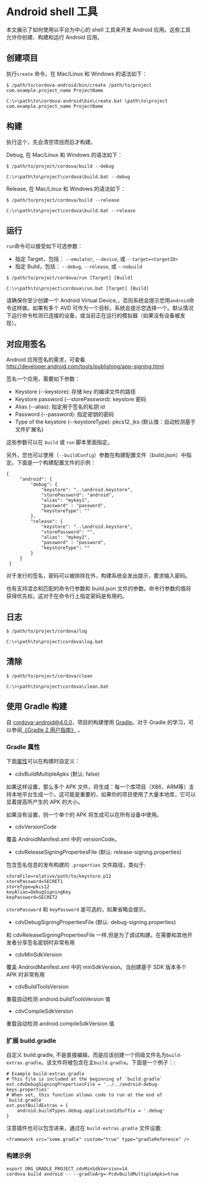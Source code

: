 Android shell 工具
====

本文展示了如何使用以平台为中心的 shell 工具来开发 Android 应用。这些工具允许你创建、构建和运行 Android 应用。

## 创建项目

执行`create` 命令，在 Mac/Linux 和 Windows 的语法如下：

```
$ /path/to/cordova-android/bin/create /path/to/project com.example.project_name ProjectName

C:\>\path\to\cordova-android\bin\create.bat \path\to\project com.example.project_name ProjectName
```

## 构建

执行这个，先会清空项目而后才构建。


Debug, 在 Mac/Linux 和 Windows 的语法如下：

```
$ /path/to/project/cordova/build --debug

C:\>\path\to\project\cordova\build.bat --debug
```
    
Release, 在 Mac/Linux 和 Windows 的语法如下：

```
$ /path/to/project/cordova/build --release

C:\>\path\to\project\cordova\build.bat --release
```

## 运行

`run`命令可以接受如下可选参数：

* 指定 Target，包括： `--emulator`, `--device`, 或 `--target=<targetID>`
* 指定 Build，包括： `--debug`, `--release`, 或 `--nobuild`

```
$ /path/to/project/cordova/run [Target] [Build]

C:\>\path\to\project\cordova\run.bat [Target] [Build]
```

请确保你至少创建一个 Android Virtual Device,，否则系统会提示您用`android`命令这样做。如果有多个 AVD 可作为一个目标，系统会提示您选择一个。默认情况下运行命令检测已连接的设备，或当前正在运行的模拟器（如果没有设备被发现）。

## 对应用签名

Android 应用签名的需求，可查看 <http://developer.android.com/tools/publishing/app-signing.html>

签名一个应用，需要如下参数：

* Keystore (--keystore): 存储 key 的编译文件的路径
* Keystore password (--storePassword): keystore 密码
* Alias (--alias): 指定用于签名的私钥 id
* Password (--password): 指定密钥的密码
* Type of the keystore (--keystoreType): pkcs12, jks (默认值：自动检测基于文件扩展名)

这些参数可以在 `build` 或 `run` 脚本里面指定。

另外，您也可以使用（`--buildConfig`）参数在构建配置文件（build.json）中指定。下面是一个构建配置文件的示例：

```
{
     "android": {
         "debug": {
             "keystore": "..\android.keystore",
             "storePassword": "android",
             "alias": "mykey1",
             "password" : "password",
             "keystoreType": ""
         },
         "release": {
             "keystore": "..\android.keystore",
             "storePassword": "",
             "alias": "mykey2",
             "password" : "password",
             "keystoreType": ""
         }
     }
 }
```
 
对于发行的签名，密码可以被排除在外，构建系统会发出提示，要求输入密码。

也有支持混合和匹配的命令行参数和 build.json 文件的参数。命令行参数的值将获得优先权。这对于在命令行上指定密码是有用的。

## 日志

```
$ /path/to/project/cordova/log

C:\>\path\to\project\cordova\log.bat
```
    
## 清除

```
$ /path/to/project/cordova/clean

C:\>\path\to\project\cordova\clean.bat
```

## 使用 Gradle 构建

自 cordova-android@4.0.0，项目的构建使用 [Gradle](http://www.gradle.org/)。对于 Gradle 的学习，可以参阅[《Gradle 2 用户指南》](<https://github.com/waylau/Gradle-2-User-Guide>) 。


### Gradle 属性

下面[属性](http://www.gradle.org/docs/current/userguide/tutorial_this_and_that.html)可以在构建时自定义：

* cdvBuildMultipleApks (默认: false)

如果这样设置，那么多个 APK 文件，将生成：每一个库项目（X86，ARM等）支持本地平台生成一个。这可能是重要的，如果你的项目使用了大量本地库，它可以显着提高所产生的 APK 的大小。

如果没有设置，则一个单个的 APK 将生成可以在所有设备中使用。

* cdvVersionCode

覆盖 AndroidManifest.xml 中的 versionCode。

* cdvReleaseSigningPropertiesFile (默认: release-signing.properties)

包含签名信息的发布构建的 `.properties` 文件路径，类似于:

```
storeFile=relative/path/to/keystore.p12
storePassword=SECRET1
storeType=pkcs12
keyAlias=DebugSigningKey
keyPassword=SECRET2
```

`storePassword` 和 `keyPassword` 是可选的，如果省略会提示。

* cdvDebugSigningPropertiesFile (默认: debug-signing.properties)

和 cdvReleaseSigningPropertiesFile 一样,但是为了调试构建。在需要和其他开发者分享签名密钥时非常有用

* cdvMinSdkVersion

覆盖 AndroidManifest.xml 中的 minSdkVersion。当创建基于 SDK 版本多个 APK 时非常有用

* cdvBuildToolsVersion

重载自动检测 android.buildToolsVersion 值

* cdvCompileSdkVersion

重载自动检测 android.compileSdkVersion 值

### 扩展 build.gradle

自定义 build.gradle, 不是直接编辑，而是应该创建一个同级文件名为`build-extras.gradle`。该文件将被包含在主`build.gradle`。下面是一个例子：:

```
# Example build-extras.gradle
# This file is included at the beginning of `build.gradle`
ext.cdvDebugSigningPropertiesFile = '../../android-debug-keys.properties'
# When set, this function allows code to run at the end of `build.gradle`
ext.postBuildExtras = {
    android.buildTypes.debug.applicationIdSuffix = '.debug'
}
```

注意插件也可以包含进来，通过在 `build-extras.gradle` 文件设置:

```
<framework src="some.gradle" custom="true" type="gradleReference" />
```

### 构建示例

```
export ORG_GRADLE_PROJECT_cdvMinSdkVersion=14
cordova build android -- --gradleArg=-PcdvBuildMultipleApks=true
```